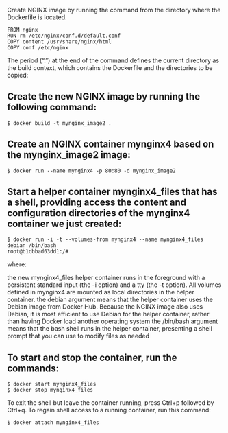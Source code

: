 Create NGINX image by running the command from the directory where the Dockerfile is located.
```
FROM nginx
RUN rm /etc/nginx/conf.d/default.conf
COPY content /usr/share/nginx/html
COPY conf /etc/nginx
```
The period (“.”) at the end of the command defines the current directory as the build context, which contains the Dockerfile and the directories to be copied:
## Create the new NGINX image by running the following command:
```
$ docker build -t mynginx_image2 .
```
## Create an NGINX container mynginx4 based on the mynginx_image2 image:
```
$ docker run --name mynginx4 -p 80:80 -d mynginx_image2
```
## Start a helper container mynginx4_files that has a shell, providing access the content and configuration directories of the mynginx4 container we just created:
```
$ docker run -i -t --volumes-from mynginx4 --name mynginx4_files debian /bin/bash
root@b1cbbad63dd1:/#
```
where:

the new mynginx4_files helper container runs in the foreground with a persistent standard input (the -i option) and a tty (the -t option). All volumes defined in mynginx4 are mounted as local directories in the helper container.
the debian argument means that the helper container uses the Debian image from Docker Hub. Because the NGINX image also uses Debian, it is most efficient to use Debian for the helper container, rather than having Docker load another operating system
the /bin/bash argument means that the bash shell runs in the helper container, presenting a shell prompt that you can use to modify files as needed

## To start and stop the container, run the commands:
```
$ docker start mynginx4_files
$ docker stop mynginx4_files
```
To exit the shell but leave the container running, press Ctrl+p followed by Ctrl+q. To regain shell access to a running container, run this command:
```
$ docker attach mynginx4_files
```
